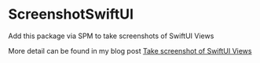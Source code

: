 # ScreenshotSwiftUI

Add this package via SPM to take screenshots of SwiftUI Views

More detail can be found in my blog post [Take screenshot of SwiftUI Views](https://www.gfrigerio.com/take-screenshots-of-swiftui-views/)
